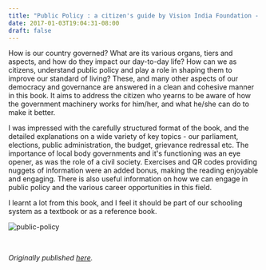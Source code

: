 ```yaml
---
title: "Public Policy : a citizen's guide by Vision India Foundation - Review by Abhishek Desikan"
date: 2017-01-03T19:04:31-08:00
draft: false
---
```


How is our country governed? What are its various organs, tiers and aspects, and how do they impact our day-to-day life? How can we as citizens, understand public policy and play a role in shaping them to improve our standard of living? These, and many other aspects of our democracy and governance are answered in a clean and cohesive manner in this book. It aims to address the citizen who yearns to be aware of how the government machinery works for him/her, and what he/she can do to make it better.

I was impressed with the carefully structured format of the book, and the detailed explanations on a wide variety of key topics - our parliament, elections, public administration, the budget, grievance redressal etc. The importance of local body governments and it's functioning was an eye opener, as was the role of a civil society. Exercises and QR codes providing nuggets of information were an added bonus, making the reading enjoyable and engaging. There is also useful information on how we can engage in public policy and the various career opportunities in this field.

I learnt a lot from this book, and I feel it should be part of our schooling system as a textbook or as a reference book.

![public-policy](/public-policy.jpg)

&nbsp;&nbsp;

*Originally published [here](https://www.goodreads.com/review/show/1847310087).*